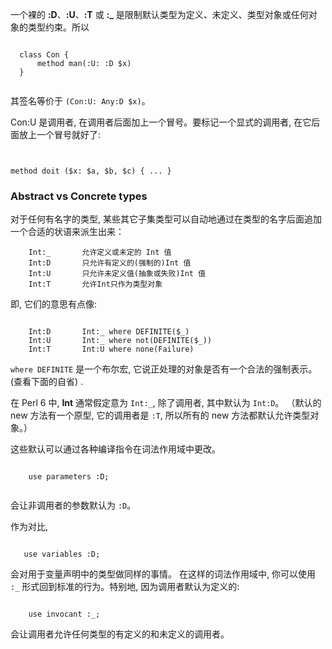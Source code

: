 

一个裸的 **:D**、**:U**、**:T** 或 **:_** 是限制默认类型为定义、未定义、类型对象或任何对象的类型约束。所以

  
  ```perl6
  
    class Con {
        method man(:U: :D $x)
    }
    
 ```
其签名等价于  `(Con:U: Any:D $x)`。

Con:U 是调用者, 在调用者后面加上一个冒号。要标记一个显式的调用者, 在它后面放上一个冒号就好了:

```perl6


method doit ($x: $a, $b, $c) { ... }
```




### Abstract vs Concrete types


对于任何有名字的类型, 某些其它子集类型可以自动地通过在类型的名字后面追加一个合适的状语来派生出来：

```
    Int:_       允许定义或未定的 Int 值
    Int:D       只允许有定义的(强制的)Int 值
    Int:U       只允许未定义值(抽象或失败)Int 值
    Int:T       允许Int只作为类型对象

```

即, 它们的意思有点像:

```

    Int:D       Int:_ where DEFINITE($_)
    Int:U       Int:_ where not(DEFINITE($_))
    Int:T       Int:U where none(Failure)

```

`where DEFINITE` 是一个布尔宏, 它说正处理的对象是否有一个合法的强制表示。(查看下面的自省) .


在 Perl 6 中, **Int** 通常假定意为 `Int:_`, 除了调用者, 其中默认为 `Int:D`。 （默认的 new 方法有一个原型, 它的调用者是 `:T`, 所以所有的 new 方法都默认允许类型对象。）

这些默认可以通过各种编译指令在词法作用域中更改。



```perl6

    use parameters :D;


```

会让非调用者的参数默认为 `:D`。

 
作为对比,


```perl6

   use variables :D;

```
   
会对用于变量声明中的类型做同样的事情。
在这样的词法作用域中, 你可以使用 `:_` 形式回到标准的行为。特别地, 因为调用者默认为定义的:


```perl6

    use invocant :_;

```

会让调用者允许任何类型的有定义的和未定义的调用者。
